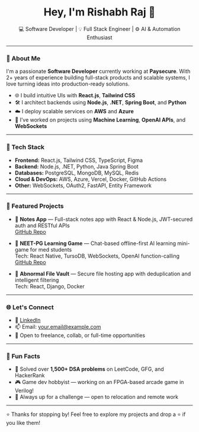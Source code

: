 <h1 align="center">Hey, I'm Rishabh Raj 👋</h1>

<p align="center">
  💻 Software Developer | 💡 Full Stack Engineer | ⚙️ AI & Automation Enthusiast  
</p>

---

### 🚀 About Me

I'm a passionate **Software Developer** currently working at **Paysecure**. With 2+ years of experience building full-stack products and scalable systems, I love turning ideas into production-ready solutions.

- 🌐 I build intuitive UIs with **React.js**, **Tailwind CSS**
- 🛠️ I architect backends using **Node.js**, **.NET**, **Spring Boot**, and **Python**
- ☁️ I deploy scalable services on **AWS** and **Azure**
- 🤖 I’ve worked on projects using **Machine Learning**, **OpenAI APIs**, and **WebSockets**

---

### 🔧 Tech Stack

- **Frontend:** React.js, Tailwind CSS, TypeScript, Figma  
- **Backend:** Node.js, .NET, Python, Java Spring Boot  
- **Databases:** PostgreSQL, MongoDB, MySQL, Redis  
- **Cloud & DevOps:** AWS, Azure, Vercel, Docker, GitHub Actions  
- **Other:** WebSockets, OAuth2, FastAPI, Entity Framework  

---

### 🚀 Featured Projects

- 📝 **Notes App** — Full-stack notes app with React & Node.js, JWT-secured auth and RESTful APIs  
  [GitHub Repo](https://github.com/Rishabh2743/notes-app)

- 🧠 **NEET-PG Learning Game** — Chat-based offline-first AI learning mini-game for med students  
  Tech: React Native, TursoDB, WebSockets, OpenAI function-calling  
  [GitHub Repo](https://github.com/Rishabh2743/neetpg-chatgame)

- 🔐 **Abnormal File Vault** — Secure file hosting app with deduplication and intelligent filtering  
  Tech: React, Django, Docker

---

### 🌐 Let's Connect

- 💼 [LinkedIn](https://www.linkedin.com/in/rishabh-raj-1b971a1a3/)
- 📫 Email: your.email@example.com  
- 💬 Open to freelance, collab, or full-time opportunities

---

### 🎯 Fun Facts

- 🧠 Solved over **1,500+ DSA problems** on LeetCode, GFG, and HackerRank  
- 🎮 Game dev hobbyist — working on an FPGA-based arcade game in Verilog!  
- 🧳 Always up for a challenge — open to relocation and remote work

---

⭐️ Thanks for stopping by! Feel free to explore my projects and drop a ⭐ if you like them!
